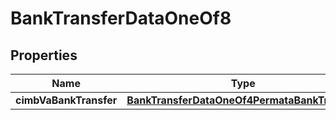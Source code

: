 

# BankTransferDataOneOf8


## Properties

| Name | Type | Description | Notes |
|------------ | ------------- | ------------- | -------------|
|**cimbVaBankTransfer** | [**BankTransferDataOneOf4PermataBankTransfer**](BankTransferDataOneOf4PermataBankTransfer.md) |  |  |



